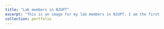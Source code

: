```yaml
---
title: "Lab members in NJUPT"
excerpt: "This is an image for my lab members in NJUPT. I am the first from left to right in the image. My advisor Prof. Yu is the 3rd from left. <br/><img src='https://mingruiliu1.github.io/mingruiliu.github.io/images/lab.jpg'>"
collection: portfolio
---
```

